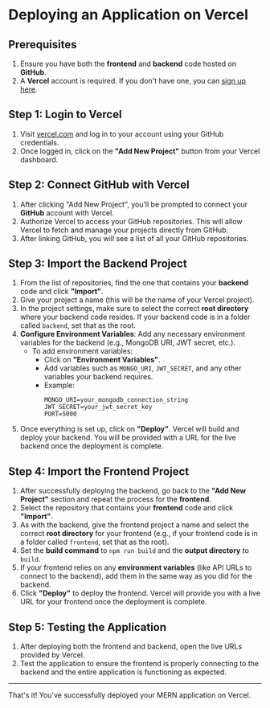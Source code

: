 # Deploying an Application on Vercel

## Prerequisites
1. Ensure you have both the **frontend** and **backend** code hosted on **GitHub**.
2. A **Vercel** account is required. If you don't have one, you can [sign up here](https://vercel.com/signup).

## Step 1: Login to Vercel
1. Visit [vercel.com](https://vercel.com) and log in to your account using your GitHub credentials.
2. Once logged in, click on the **"Add New Project"** button from your Vercel dashboard.

## Step 2: Connect GitHub with Vercel
1. After clicking "Add New Project", you’ll be prompted to connect your **GitHub** account with Vercel.
2. Authorize Vercel to access your GitHub repositories. This will allow Vercel to fetch and manage your projects directly from GitHub.
3. After linking GitHub, you will see a list of all your GitHub repositories.

## Step 3: Import the Backend Project
1. From the list of repositories, find the one that contains your **backend** code and click **"Import"**.
2. Give your project a name (this will be the name of your Vercel project).
3. In the project settings, make sure to select the correct **root directory** where your backend code resides. If your backend code is in a folder called `backend`, set that as the root.
4. **Configure Environment Variables**: Add any necessary environment variables for the backend (e.g., MongoDB URI, JWT secret, etc.).
   - To add environment variables:
     - Click on **"Environment Variables"**.
     - Add variables such as `MONGO_URI`, `JWT_SECRET`, and any other variables your backend requires.
     - Example:
       ```env
       MONGO_URI=your_mongodb_connection_string
       JWT_SECRET=your_jwt_secret_key
       PORT=5000
       ```
5. Once everything is set up, click on **"Deploy"**. Vercel will build and deploy your backend. You will be provided with a URL for the live backend once the deployment is complete.

## Step 4: Import the Frontend Project
1. After successfully deploying the backend, go back to the **"Add New Project"** section and repeat the process for the **frontend**.
2. Select the repository that contains your **frontend** code and click **"Import"**.
3. As with the backend, give the frontend project a name and select the correct **root directory** for your frontend (e.g., if your frontend code is in a folder called `frontend`, set that as the root).
4. Set the **build command** to `npm run build` and the **output directory** to `build`.
5. If your frontend relies on any **environment variables** (like API URLs to connect to the backend), add them in the same way as you did for the backend.
6. Click **"Deploy"** to deploy the frontend. Vercel will provide you with a live URL for your frontend once the deployment is complete.

## Step 5: Testing the Application
1. After deploying both the frontend and backend, open the live URLs provided by Vercel.
2. Test the application to ensure the frontend is properly connecting to the backend and the entire application is functioning as expected.

---

That's it! You've successfully deployed your MERN application on Vercel.
